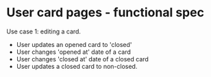 # User card pages - functional spec

Use case 1: editing a card.
- User updates an opened card to 'closed'
- User changes 'opened at' date of a card
- User changes 'closed at' date of a closed card
- User updates a closed card to non-closed.
